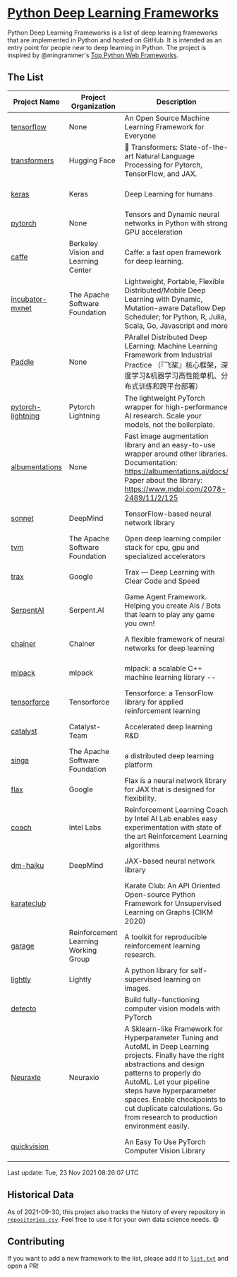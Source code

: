 # [Python Deep Learning Frameworks](https://www.github.com/shimst3r/python-deep-learning-frameworks)

Python Deep Learning Frameworks is a list of deep learning frameworks that are implemented in Python and hosted on GitHub. It is intended as an entry point for people new to deep learning in Python. The project is inspired by @mingrammer's [Top Python Web Frameworks](https://github.com/mingrammer/python-web-framework-stars).

## The List

| Project Name | Project Organization | Description | Stars | Forks | Open Issues | Last Commit |
| ------------ | -------------------- | ----------- | ----: | ----: | ----------: | ----------- |
| [tensorflow](https://tensorflow.org) | None | An Open Source Machine Learning Framework for Everyone | 160786 | 85823 | 2818 | 0 day(s) ago |
| [transformers](https://huggingface.co/transformers) | Hugging Face | 🤗 Transformers: State-of-the-art Natural Language Processing for Pytorch, TensorFlow, and JAX. | 54507 | 12893 | 410 | 0 day(s) ago |
| [keras](http://keras.io/) | Keras | Deep Learning for humans | 53253 | 18897 | 235 | 0 day(s) ago |
| [pytorch](https://pytorch.org) | None | Tensors and Dynamic neural networks in Python with strong GPU acceleration | 52284 | 14318 | 10487 | 0 day(s) ago |
| [caffe](http://caffe.berkeleyvision.org/) | Berkeley Vision and Learning Center | Caffe: a fast open framework for deep learning. | 32088 | 18905 | 1175 | 0 day(s) ago |
| [incubator-mxnet](https://mxnet.apache.org) | The Apache Software Foundation | Lightweight, Portable, Flexible Distributed/Mobile Deep Learning with Dynamic, Mutation-aware Dataflow Dep Scheduler; for Python, R, Julia, Scala, Go, Javascript and more | 19752 | 6879 | 1949 | 0 day(s) ago |
| [Paddle](http://www.paddlepaddle.org/) | None | PArallel Distributed Deep LEarning: Machine Learning Framework from Industrial Practice （『飞桨』核心框架，深度学习&机器学习高性能单机、分布式训练和跨平台部署） | 16991 | 4136 | 2803 | 0 day(s) ago |
| [pytorch-lightning](https://pytorchlightning.ai) | Pytorch Lightning | The lightweight PyTorch wrapper for high-performance AI research. Scale your models, not the boilerplate. | 16298 | 1981 | 411 | 0 day(s) ago |
| [albumentations](https://albumentations.ai) | None | Fast image augmentation library and an easy-to-use wrapper around other libraries. Documentation:  https://albumentations.ai/docs/ Paper about the library: https://www.mdpi.com/2078-2489/11/2/125 | 9186 | 1177 | 247 | 0 day(s) ago |
| [sonnet](https://sonnet.dev/) | DeepMind | TensorFlow-based neural network library | 9075 | 1302 | 23 | 0 day(s) ago |
| [tvm](https://tvm.apache.org/) | The Apache Software Foundation | Open deep learning compiler stack for cpu, gpu and specialized accelerators | 7385 | 2275 | 347 | 0 day(s) ago |
| [trax](https://github.com/google/trax) | Google | Trax — Deep Learning with Clear Code and Speed | 6598 | 665 | 81 | 1 day(s) ago |
| [SerpentAI](http://serpent.ai) | Serpent.AI | Game Agent Framework. Helping you create AIs / Bots that learn to play any game you own! | 6086 | 718 | 2 | 1 day(s) ago |
| [chainer](https://chainer.org) | Chainer | A flexible framework of neural networks for deep learning | 5641 | 1377 | 11 | 1 day(s) ago |
| [mlpack](https://www.mlpack.org/) | mlpack | mlpack: a scalable C++ machine learning library --  | 3848 | 1392 | 84 | 0 day(s) ago |
| [tensorforce](https://github.com/tensorforce/tensorforce) | Tensorforce | Tensorforce: a TensorFlow library for applied reinforcement learning | 3055 | 510 | 6 | 1 day(s) ago |
| [catalyst](https://catalyst-team.com) | Catalyst-Team | Accelerated deep learning R&D | 2783 | 349 | 8 | 0 day(s) ago |
| [singa](https://github.com/apache/singa) | The Apache Software Foundation | a distributed deep learning platform | 2380 | 703 | 39 | 6 day(s) ago |
| [flax](https://github.com/google/flax) | Google | Flax is a neural network library for JAX that is designed for flexibility. | 2315 | 269 | 160 | 0 day(s) ago |
| [coach](https://intellabs.github.io/coach/) | Intel Labs | Reinforcement Learning Coach by Intel AI Lab enables easy experimentation with state of the art Reinforcement Learning algorithms | 2078 | 414 | 87 | 0 day(s) ago |
| [dm-haiku](https://dm-haiku.readthedocs.io) | DeepMind | JAX-based neural network library | 1487 | 116 | 34 | 0 day(s) ago |
| [karateclub](https://karateclub.readthedocs.io) |  | Karate Club: An API Oriented Open-source Python Framework for Unsupervised Learning on Graphs (CIKM 2020) | 1438 | 175 | 0 | 1 day(s) ago |
| [garage](https://github.com/rlworkgroup/garage) | Reinforcement Learning Working Group | A toolkit for reproducible reinforcement learning research. | 1343 | 242 | 220 | 0 day(s) ago |
| [lightly](https://github.com/lightly-ai/lightly) | Lightly | A python library for self-supervised learning on images. | 1319 | 85 | 64 | 0 day(s) ago |
| [detecto](https://detecto.readthedocs.io/) |  | Build fully-functioning computer vision models with PyTorch | 516 | 86 | 27 | 6 day(s) ago |
| [Neuraxle](https://www.neuraxle.org/) | Neuraxio | A Sklearn-like Framework for Hyperparameter Tuning and AutoML in Deep Learning projects. Finally have the right abstractions and design patterns to properly do AutoML. Let your pipeline steps have hyperparameter spaces. Enable checkpoints to cut duplicate calculations. Go from research to production environment easily. | 478 | 52 | 136 | 7 day(s) ago |
| [quickvision](https://github.com/oke-aditya/quickvision) |  | An Easy To Use PyTorch Computer Vision Library | 48 | 4 | 19 | 28 day(s) ago |

Last update: Tue, 23 Nov 2021 08:26:07 UTC

## Historical Data

As of 2021-09-30, this project also tracks the history of every repository in [`repositories.csv`](./repositories.csv). Feel free to use it for your own data science needs. :smile:

## Contributing

If you want to add a new framework to the list, please add it to [`list.txt`](./python-deep-learning-frameworks/list.txt) and open a PR!